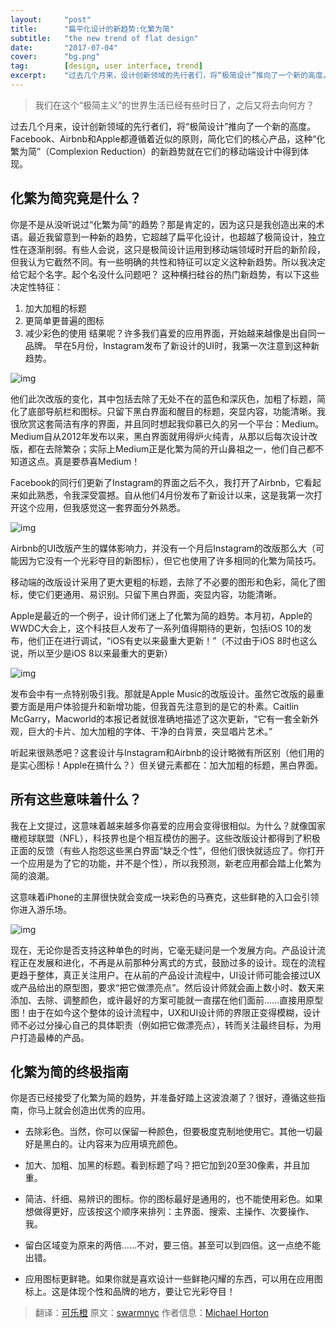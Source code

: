 ```yaml
---
layout:     "post"
title:      "扁平化设计的新趋势:化繁为简"
subtitle:   "the new trend of flat design"
date:       "2017-07-04"
cover:      "bg.png"
tag:        [design, user interface, trend]
excerpt:    "过去几个月来，设计创新领域的先行者们，将“极简设计”推向了一个新的高度。Facebook、Airbnb和Apple都遵循着近似的原则，简化它们的核心产品。"
---
```


>我们在这个“极简主义”的世界生活已经有些时日了，之后又将去向何方？

过去几个月来，设计创新领域的先行者们，将“极简设计”推向了一个新的高度。Facebook、Airbnb和Apple都遵循着近似的原则，简化它们的核心产品，这种“化繁为简”（Complexion Reduction）的新趋势就在它们的移动端设计中得到体现。

## 化繁为简究竟是什么？
你是不是从没听说过“化繁为简”的趋势？那是肯定的，因为这只是我创造出来的术语。最近我留意到一种新的趋势，它超越了扁平化设计，也超越了极简设计，独立性在逐渐削弱。有些人会说，这只是极简设计运用到移动端领域时开启的新阶段，但我认为它截然不同。有一些明确的共性和特征可以定义这种新趋势。所以我决定给它起个名字。起个名没什么问题吧？
这种横扫硅谷的热门新趋势，有以下这些决定性特征：
1. 加大加粗的标题
2. 更简单更普遍的图标
3. 减少彩色的使用
结果呢？许多我们喜爱的应用界面，开始越来越像是出自同一品牌。
早在5月份，Instagram发布了新设计的UI时，我第一次注意到这种新趋势。

![img](http://7xib7m.com1.z0.glb.clouddn.com/img/article/2016/07-17/1-36N2-AkO-a6WLwh-5W0EmQ.png)

他们此次改版的变化，其中包括去除了无处不在的蓝色和深灰色，加粗了标题，简化了底部导航栏和图标。只留下黑白界面和醒目的标题，突显内容，功能清晰。我很欣赏这套简洁有序的界面，并且同时想起我仰慕已久的另一个平台：Medium。Medium自从2012年发布以来，黑白界面就用得炉火纯青，从那以后每次设计改版，都在去除繁杂；实际上Medium正是化繁为简的开山鼻祖之一，他们自己都不知道这点。真是要恭喜Medium！

Facebook的同行们更新了Instagram的界面之后不久，我打开了Airbnb，它看起来如此熟悉，令我深受震撼。自从他们4月份发布了新设计以来，这是我第一次打开这个应用，但我感觉这一套界面分外熟悉。

![img](http://7xib7m.com1.z0.glb.clouddn.com/img/article/2016/07-17/1-gGaeeFFmkDSRZ8NipWWRMA.png)

Airbnb的UI改版产生的媒体影响力，并没有一个月后Instagram的改版那么大（可能因为它没有一个光彩夺目的新图标），但它也使用了许多相同的化繁为简技巧。

移动端的改版设计采用了更大更粗的标题，去除了不必要的图形和色彩，简化了图标，使它们更通用、易识别。只留下黑白界面，突显内容，功能清晰。

Apple是最近的一个例子，设计师们迷上了化繁为简的趋势。本月初，Apple的WWDC大会上，这个科技巨人发布了一系列值得期待的更新，包括iOS 10的发布，他们正在进行调试，“iOS有史以来最重大更新！”（不过由于iOS 8时也这么说，所以至少是iOS 8以来最重大的更新）

![img](http://7xib7m.com1.z0.glb.clouddn.com/img/article/2016/07-17/1-SrA5FVya2uVIgIbp5stq3w.png)

发布会中有一点特别吸引我。那就是Apple Music的改版设计。虽然它改版的最重要方面是用户体验提升和新增功能，但我首先注意到的是它的朴素。Caitlin McGarry，Macworld的本报记者就很准确地描述了这次更新，“它有一套全新外观，巨大的卡片、加大加粗的字体、干净的白背景，突显唱片艺术。”

听起来很熟悉吧？这套设计与Instagram和Airbnb的设计略微有所区别（他们用的是实心图标！Apple在搞什么？）但关键元素都在：加大加粗的标题，黑白界面。

## 所有这些意味着什么？

我在上文提过，这意味着越来越多你喜爱的应用会变得很相似。为什么？就像国家橄榄球联盟（NFL），科技界也是个相互模仿的圈子。这些改版设计都得到了积极正面的反馈（有些人抱怨这些黑白界面“缺乏个性”，但他们很快就适应了。你打开一个应用是为了它的功能，并不是个性），所以我预测，新老应用都会踏上化繁为简的浪潮。

这意味着iPhone的主屏很快就会变成一块彩色的马赛克，这些鲜艳的入口会引领你进入游乐场。

![img](http://7xib7m.com1.z0.glb.clouddn.com/img/article/2016/07-17/image-57755fefe91a52e6507de3a5.png)

现在，无论你是否支持这种单色的时尚，它毫无疑问是一个发展方向。产品设计流程正在发展和进化，不再是从前那种分离式的方式，鼓励过多的设计。现在的流程更趋于整体，真正关注用户。在从前的产品设计流程中，UI设计师可能会接过UX或产品给出的原型图，要求“把它做漂亮点”。然后设计师就会画上数小时、数天来添加、去除、调整颜色，或许最好的方案可能就一直摆在他们面前……直接用原型图！由于在如今这个整体的设计流程中，UX和UI设计师的界限正变得模糊，设计师不必过分操心自己的具体职责（例如把它做漂亮点），转而关注最终目标，为用户打造最棒的产品。

## 化繁为简的终极指南

你是否已经接受了化繁为简的趋势，并准备好踏上这波浪潮了？很好，遵循这些指南，你马上就会创造出优秀的应用。

+ 去除彩色。当然，你可以保留一种颜色，但要极度克制地使用它。其他一切最好是黑白的。让内容来为应用填充颜色。

+ 加大、加粗、加黑的标题。看到标题了吗？把它加到20至30像素，并且加重。

+ 简洁、纤细、易辨识的图标。你的图标最好是通用的，也不能使用彩色。如果想做得更好，应该按这个顺序来排列：主界面、搜索、主操作、次要操作、我。

+ 留白区域变为原来的两倍……不对，要三倍。甚至可以到四倍。这一点绝不能出错。

+ 应用图标更鲜艳。如果你就是喜欢设计一些鲜艳闪耀的东西，可以用在应用图标上。这是体现个性和品牌的地方，要让它光彩夺目！

> 翻译：[可乐橙](http://colachan.com/post/3511)
原文：[swarmnyc](http://swarmnyc.com/whiteboard/complexion-reduction-a-new-trend-in-design-1)
作者信息：[Michael Horton](https://medium.com/@michaelhorton?source=post_header_lockup)
